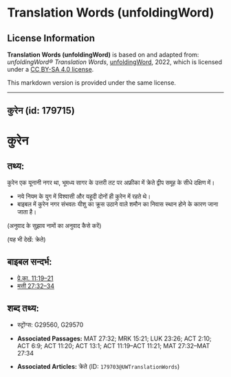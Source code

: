 # Translation Words (unfoldingWord)

## License Information

**Translation Words (unfoldingWord)** is based on and adapted from: _unfoldingWord® Translation Words_, [unfoldingWord](https://unfoldingword.org/utw), 2022, which is licensed under a [CC BY-SA 4.0 license](https://creativecommons.org/licenses/by-sa/4.0/legalcode.en).

This markdown version is provided under the same license.



--------------------------------

## कुरेन (id: 179715)

कुरेन
=====

तथ्य:
-----

कुरेन एक यूनानी नगर था, भूमध्य सागर के उत्तरी तट पर अफ्रीका में क्रेते द्वीप समूह के सीधे दक्षिण में।

* नये नियम के युग में विश्वासी और यहूदी दोनों ही कुरेन में रहते थे।
* बाइबल में कुरेन नगर संभवतः यीशु का क्रूस उठाने वाले शमौन का निवास स्थान होने के कारण जाना जाता है।

(अनुवाद के सुझाव नामों का अनुवाद कैसे करें)

(यह भी देखें: क्रेते)

बाइबल सन्दर्भ:
--------------

* [प्रे.का. 11:19–21](https://ref.ly/Acts11:19-Acts11:21)
* [मत्ती 27:32–34](https://ref.ly/Matt27:32-Matt27:34)

शब्द तथ्य:
----------

* स्ट्रोंग्स: G29560, G29570

* **Associated Passages:** MAT 27:32; MRK 15:21; LUK 23:26; ACT 2:10; ACT 6:9; ACT 11:20; ACT 13:1; ACT 11:19–ACT 11:21; MAT 27:32–MAT 27:34
* **Associated Articles:** क्रेते (ID: `179703@UWTranslationWords`)

